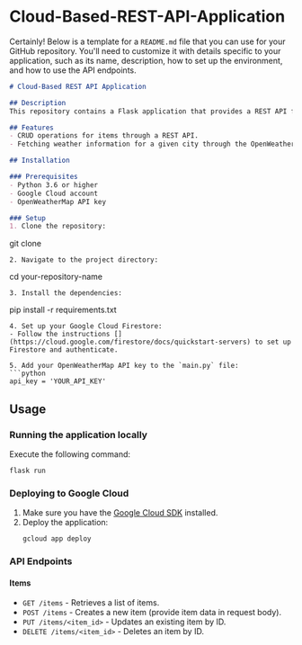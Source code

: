 # Cloud-Based-REST-API-Application
Certainly! Below is a template for a `README.md` file that you can use for your GitHub repository. You'll need to customize it with details specific to your application, such as its name, description, how to set up the environment, and how to use the API endpoints.

```markdown
# Cloud-Based REST API Application

## Description
This repository contains a Flask application that provides a REST API for managing a collection of items stored in a Google Cloud Firestore database. Additionally, the application integrates an external REST service to fetch weather data.

## Features
- CRUD operations for items through a REST API.
- Fetching weather information for a given city through the OpenWeatherMap API.

## Installation

### Prerequisites
- Python 3.6 or higher
- Google Cloud account
- OpenWeatherMap API key

### Setup
1. Clone the repository:
   ```
   git clone 
   ```
2. Navigate to the project directory:
   ```
   cd your-repository-name
   ```
3. Install the dependencies:
   ```
   pip install -r requirements.txt
   ```
4. Set up your Google Cloud Firestore:
   - Follow the instructions [](https://cloud.google.com/firestore/docs/quickstart-servers) to set up Firestore and authenticate.

5. Add your OpenWeatherMap API key to the `main.py` file:
   ```python
   api_key = 'YOUR_API_KEY'
   ```

## Usage

### Running the application locally
Execute the following command:
```
flask run
```

### Deploying to Google Cloud
1. Make sure you have the [Google Cloud SDK](https://cloud.google.com/sdk) installed.
2. Deploy the application:
   ```
   gcloud app deploy
   ```

### API Endpoints

#### Items
- `GET /items` - Retrieves a list of items.
- `POST /items` - Creates a new item (provide item data in request body).
- `PUT /items/<item_id>` - Updates an existing item by ID.
- `DELETE /items/<item_id>` - Deletes an item by ID.

